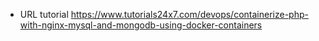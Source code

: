 - URL tutorial https://www.tutorials24x7.com/devops/containerize-php-with-nginx-mysql-and-mongodb-using-docker-containers
